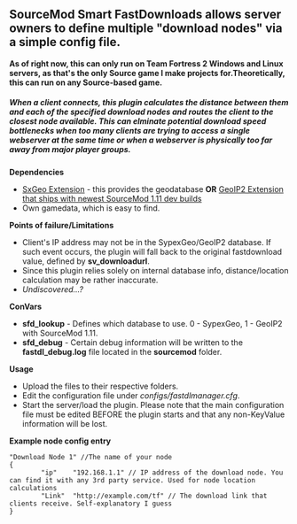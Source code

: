 ## SourceMod Smart FastDownloads allows server owners to define multiple "download nodes" via a simple config file. 

**As of right now, this can only run on Team Fortress 2 Windows and Linux servers, as that's the only Source game I make projects for.Theoretically, this can run on any Source-based game.**

##### When a client connects, this plugin calculates the distance between them and each of the specified download nodes and routes the client to the closest node available. This can elminate potential download speed bottlenecks when too many clients are trying to access a single webserver at the same time or when a webserver is physically too far away from major player groups.

**Dependencies**

* [SxGeo Extension](https://forums.alliedmods.net/showthread.php?t=311377) - this provides the geodatabase **OR** [GeoIP2 Extension that ships with newest SourceMod 1.11 dev builds](https://www.sourcemod.net/downloads.php?branch=dev)
* Own gamedata, which is easy to find.

**Points of failure/Limitations**

* Client's IP address may not be in the SypexGeo/GeoIP2 database. If such event occurs, the plugin will fall back to the original fastdownload value, defined by **sv_downloadurl**.
* Since this plugin relies solely on internal database info, distance/location calculation may be rather inaccurate.
* _Undiscovered...?_

**ConVars**
* **sfd_lookup** - Defines which database to use. 0 - SypexGeo, 1 - GeoIP2 with SourceMod 1.11.
* **sfd_debug**  - Certain debug information will be written to the **fastdl_debug.log** file located in the **sourcemod** folder.

**Usage**
* Upload the files to their respective folders.
* Edit the configuration file under _configs/fastdlmanager.cfg_.
* Start the server/load the plugin. Please note that the main configuration file must be edited BEFORE the plugin starts and that any non-KeyValue information will be lost.

**Example node config entry**
```
"Download Node 1" //The name of your node
{
		"ip"    "192.168.1.1" // IP address of the download node. You can find it with any 3rd party service. Used for node location calculations
		"Link"  "http://example.com/tf" // The download link that clients receive. Self-explanatory I guess
}
```
